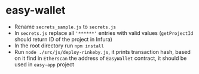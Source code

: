 # easy-wallet

- Rename `secrets_sample.js` to `secrets.js`
- In `secrets.js` replace all `'******'` entries with valid values (`getProjectId` should return ID of the project in Infura)
- In the root directory run `npm install`
- Run `node ./src/js/deploy-rinkeby.js`, it prints transaction hash, based on it find in `Etherscan` the address of `EasyWallet` contract, it should be used in `easy-app` project
 